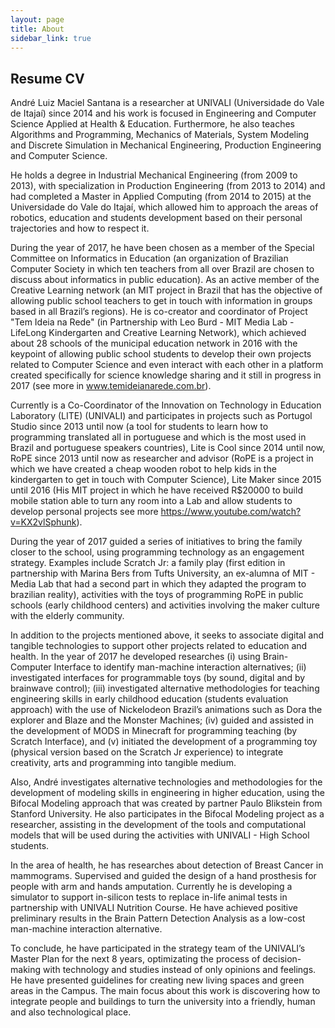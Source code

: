 ```yaml
---
layout: page
title: About
sidebar_link: true
---
```



## Resume CV

André Luiz Maciel Santana is a researcher at UNIVALI (Universidade do Vale de Itajaí) since 2014 and his work is focused in Engineering and Computer Science Applied at Health & Education. Furthermore, he also teaches Algorithms and Programming, Mechanics of Materials, System Modeling and Discrete Simulation in Mechanical Engineering, Production Engineering and Computer Science.

He holds a degree in Industrial Mechanical Engineering (from 2009 to 2013), with specialization in Production Engineering (from 2013 to 2014) and had completed a Master in Applied Computing (from 2014 to 2015) at the Universidade do Vale do Itajaí, which allowed him to approach the areas of robotics, education and students development based on their personal trajectories and how to respect it.

During the year of 2017, he have been chosen as a member of the Special Committee on Informatics in Education (an organization of Brazilian Computer Society in which ten teachers from all over Brazil are chosen to discuss about informatics in public education). As an active member of the Creative Learning network (an MIT project in Brazil that has the objective of allowing public school teachers to get in touch with information in groups based in all Brazil’s regions). He is co-creator and coordinator of Project "Tem Ideia na Rede" (in Partnership with Leo Burd - MIT Media Lab - LifeLong Kindergarten and Creative Learning Network), which achieved about 28 schools of the municipal education network in 2016 with the keypoint of allowing public school students to develop their own projects related to Computer Science and even interact with each other in a platform created specifically for science knowledge sharing and it still in progress in 2017 (see more in www.temideianarede.com.br).

Currently is a Co-Coordinator of the Innovation on Technology in Education Laboratory (LITE) (UNIVALI) and participates in projects such as Portugol Studio since 2013 until now (a tool for students to learn how to programming translated all in portuguese and which is the most used in Brazil and portuguese speakers countries), Lite is Cool since 2014 until now,  RoPE since 2013 until now as researcher and advisor (RoPE is a project in which we have created a cheap wooden robot to help kids in the kindergarten to get in touch with Computer Science), Lite Maker since 2015 until 2016 (His MIT project in which he have received R$20000 to build mobile station able to turn any room into a Lab and allow students to develop personal projects see more https://www.youtube.com/watch?v=KX2vlSphunk).

During the year of 2017 guided a series of initiatives to bring the family closer to the school, using programming technology as an engagement strategy. Examples include Scratch Jr: a family play (first edition in partnership with Marina Bers from Tufts University, an ex-alumna of MIT - Media Lab that had a second part in which they adapted the program to brazilian reality), activities with the toys of programming RoPE in public schools (early childhood centers) and activities involving the maker culture with the elderly community.

In addition to the projects mentioned above, it seeks to associate digital and tangible technologies to support other projects related to education and health. In the year of 2017 he developed researches (i) using Brain-Computer Interface to identify man-machine interaction alternatives; (ii) investigated interfaces for programmable toys (by sound, digital and by brainwave control); (iii) investigated alternative methodologies for teaching engineering skills in early childhood education (students evaluation approach) with the use of Nickelodeon Brazil’s animations such as Dora the explorer and Blaze and the Monster Machines; (iv) guided and assisted in the development of MODS in Minecraft for programming teaching (by Scratch Interface), and (v) initiated the development of a programming toy (physical version based on the Scratch Jr experience) to integrate creativity, arts and programming into tangible medium. 

Also, André investigates alternative technologies and methodologies for the development of modeling skills in engineering in higher education, using the Bifocal Modeling approach that was created by partner Paulo Blikstein from Stanford University. He also participates in the Bifocal Modeling project as a researcher, assisting in the development of the tools and computational models that will be used during the activities with UNIVALI - High School students.

In the area of ​​health, he has researches about detection of Breast Cancer in mammograms. Supervised and guided the design of a hand prosthesis for people with arm and hands amputation. Currently he is developing a simulator to support in-silicon tests to replace in-life animal tests in partnership with UNIVALI Nutrition Course. He have achieved positive preliminary results in the Brain Pattern Detection Analysis as a low-cost man-machine interaction alternative.

To conclude, he have participated in the strategy team of the UNIVALI’s Master Plan for the next 8 years, optimizating the process of decision-making with technology and studies instead of only opinions and feelings. He have presented guidelines for creating new living spaces and green areas in the Campus. The main focus about this work is discovering how to integrate people and buildings to turn the university into a friendly, human and also technological place.